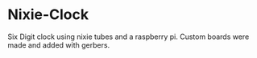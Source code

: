# Nixie-Clock
Six Digit clock using nixie tubes and a raspberry pi.
Custom boards were made and added with gerbers.
